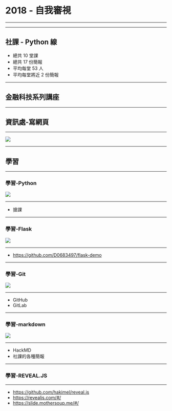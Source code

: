 # 2018 - 自我審視

---

---

## 社課 - Python 線

+ 總共 10 堂課
+ 總共 17 份簡報
+ 平均每堂 53 人
+ 平均每堂將近 2 份簡報

---

## 金融科技系列講座

---

## 資訊處-寫網頁

----

![](https://i.imgur.com/HiaPVwL.png)

---

## 學習

---

### 學習-Python

![](https://i.imgur.com/ECKUzIw.png)

----

+ 搶課

---

### 學習-Flask

![](https://i.imgur.com/whmi2ys.png)

---

+ https://github.com/D0683497/flask-demo

---

### 學習-Git

![](https://i.imgur.com/DnsyNuf.png)

----

+ GitHub
+ GitLab

---

### 學習-markdown

![](https://i.imgur.com/ijvZFDU.png)

----

+ HackMD
+ 社課的各種簡報

---

### 學習-REVEAL.JS

----

+ https://github.com/hakimel/reveal.js
+ https://revealjs.com/#/
+ https://slide.mothersoup.me/#/